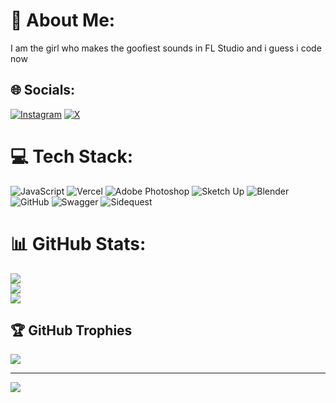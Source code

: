 # 💫 About Me:
I am the girl who makes the goofiest sounds in FL Studio and i guess i code now<br>


## 🌐 Socials:
[![Instagram](https://img.shields.io/badge/Instagram-%23E4405F.svg?logo=Instagram&logoColor=white)](https://instagram.com/splynkmusic) [![X](https://img.shields.io/badge/X-black.svg?logo=X&logoColor=white)](https://x.com/splynkmusic) 

# 💻 Tech Stack:
![JavaScript](https://img.shields.io/badge/javascript-%23323330.svg?style=for-the-badge&logo=javascript&logoColor=%23F7DF1E) ![Vercel](https://img.shields.io/badge/vercel-%23000000.svg?style=for-the-badge&logo=vercel&logoColor=white) ![Adobe Photoshop](https://img.shields.io/badge/adobe%20photoshop-%2331A8FF.svg?style=for-the-badge&logo=adobe%20photoshop&logoColor=white) ![Sketch Up](https://img.shields.io/badge/SketchUp-005F9E?style=for-the-badge&logo=sketchup&logoColor=white) ![Blender](https://img.shields.io/badge/blender-%23F5792A.svg?style=for-the-badge&logo=blender&logoColor=white) ![GitHub](https://img.shields.io/badge/github-%23121011.svg?style=for-the-badge&logo=github&logoColor=white) ![Swagger](https://img.shields.io/badge/-Swagger-%23Clojure?style=for-the-badge&logo=swagger&logoColor=white) ![Sidequest](https://img.shields.io/badge/sidequest-%23101227.svg?style=for-the-badge&logo=sidequest&logoColor=white)
# 📊 GitHub Stats:
![](https://github-readme-stats.vercel.app/api?username=BlackHairRibbon&theme=nightowl&hide_border=false&include_all_commits=true&count_private=false)<br/>
![](https://nirzak-streak-stats.vercel.app/?user=BlackHairRibbon&theme=nightowl&hide_border=false)<br/>
![](https://github-readme-stats.vercel.app/api/top-langs/?username=BlackHairRibbon&theme=nightowl&hide_border=false&include_all_commits=true&count_private=false&layout=compact)

## 🏆 GitHub Trophies
![](https://github-profile-trophy.vercel.app/?username=BlackHairRibbon&theme=nightowl&no-frame=false&no-bg=true&margin-w=4)

---
[![](https://visitcount.itsvg.in/api?id=BlackHairRibbon&icon=7&color=11)](https://visitcount.itsvg.in)

<!-- Proudly created with GPRM ( https://gprm.itsvg.in ) -->
